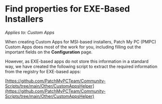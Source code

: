 # Find properties for EXE-Based Installers

_Applies to: Custom Apps_

When creating Custom Apps for MSI-based installers, Patch My PC (PMPC) Custom Apps does most of the work for you, including filling out the important fields on the **Configuration** page.

However, as EXE-based apps do not store this information in a standard way, we have created the following script to extract the required information from the registry for EXE-based apps:

[https://github.com/PatchMyPCTeam/Community-Scripts/tree/main/Other/CustomAppsHelper](https://github.com/PatchMyPCTeam/Community-Scripts/tree/main/Other/CustomAppsHelper)